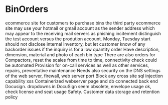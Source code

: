 # BinOrders
ecommerce site for customers to purchase bins
the third party ecommerce site may use your hotmail or gmail account as the sender address which may appear to the 
receiving mail servers as phishing incitement
distinguish the test account versus the prodution account. Monday, Tuesday start
should not disclose internal inventory, but let customer know of any backorder issues if the inquiry is for a low quantity order
Have description, dimension, material and photo of each bin type
There are also orders for Compactors, reset the scales from time to time, connectivity check could be automated
Provision for on-call services as well as other services, repairs, preventative maintenance 
Needs also security on the DNS settings of the web server, firewall, web server port
Block any cross site sql injection capability xss
Containerized webserver page and db connected back end
Docusign.  dropdowns in DocuSign seem obsolete, envelope usage ok, check license and seat usage
Safety.  Customer data storage and retention policy

